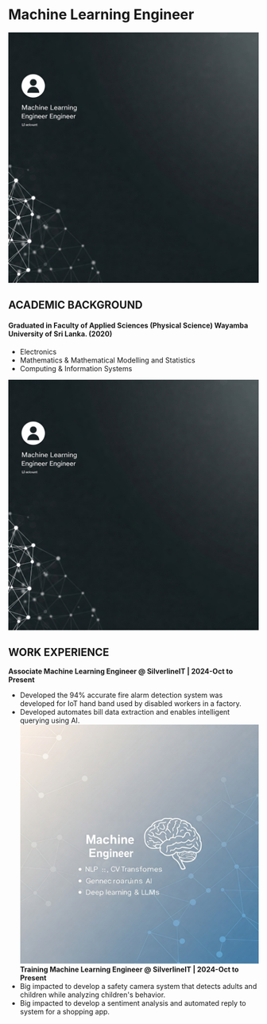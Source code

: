 # Machine Learning Engineer

![image](assets/Gemini_Generated_Image_ts35xkts35xkts35.jpeg)

## ACADEMIC BACKGROUND
#### Graduated in Faculty of Applied Sciences (Physical Science) Wayamba University of Sri Lanka. (2020)
- Electronics
- Mathematics & Mathematical Modelling and Statistics
- Computing & Information Systems
  
![image](assets/Gemini_Generated_Image_ts35xkts35xkts35.jpeg)
## WORK EXPERIENCE
**Associate Machine Learning Engineer @ SilverlineIT | 2024-Oct to Present**
- Developed the 94% accurate fire alarm detection system was developed for IoT hand band used by disabled workers in a factory.
- Developed automates bill data extraction and enables intelligent querying using AI.
![image](assets/Gemini_Generated_Image_u963hqu963hqu963.jpeg)
**Training Machine Learning Engineer @ SilverlineIT | 2024-Oct to Present**
- Big impacted to develop a safety camera system that detects adults and children while analyzing children's behavior.
- Big impacted to develop a sentiment analysis and automated reply to system for a shopping app.

